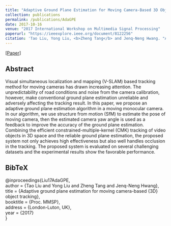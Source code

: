 ```yaml
---
title: "Adaptive Ground Plane Estimation for Moving Camera-Based 3D Object Tracking"
collection: publications
permalink: /publications/AdaGPE
date: 2017-10-16
venue: "2017 International Workshop on Multimedia Signal Processing"
paperurl: "https://ieeexplore.ieee.org/document/8122256"
citation: 'Tao Liu, Yong Liu, <b>Zheng Tang</b> and Jenq-Neng Hwang. "Adaptive Ground Plane Estimation for Moving Camera-Based 3D Object Tracking". <i>Proceedings of 2017 International Workshop on Multimedia Signal Processing (MMSP 2017)</i>. 2017.'
---
```


[<a href="https://ieeexplore.ieee.org/document/8122256">Paper</a>]

## Abstract
Visual simultaneous localization and mapping (V-SLAM) based tracking method for moving cameras has drawn increasing attention. The unpredictability of road conditions and noise from the camera calibration, however, make conventional ground plane estimation unreliable and adversely affecting the tracking result. In this paper, we propose an adaptive ground plane estimation algorithm in a moving monocular camera. In our algorithm, we use structure from motion (SfM) to estimate the pose of moving camera, then the estimated camera yaw angle is used as a feedback to improve the accuracy of the ground plane estimation. Combining the efficient constrained-multiple-kernel (CMK) tracking of video objects in 3D space and the reliable ground plane estimation, the proposed system not only achieves high effectiveness but also well handles occlusion in the tracking. The proposed system is evaluated on several challenging datasets and the experimental results show the favorable performance.

## BibTeX
@inproceedings{Liu17AdaGPE,  
author = {Tao Liu and Yong Liu and Zheng Tang and Jenq-Neng Hwang},  
title = {Adaptive ground plane estimation for moving camera-based {3D} object tracking},  
booktitle = {Proc. MMSP},  
address = {London-Luton, UK},  
year = {2017}  
}
